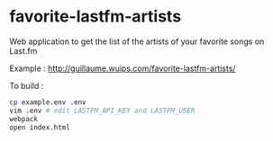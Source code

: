 # favorite-lastfm-artists

Web application to get the list of the artists of your favorite songs on Last.fm

Example : http://guillaume.wuips.com/favorite-lastfm-artists/

To build :

```sh
cp example.env .env
vim .env # edit LASTFM_API_KEY and LASTFM_USER
webpack
open index.html
```
